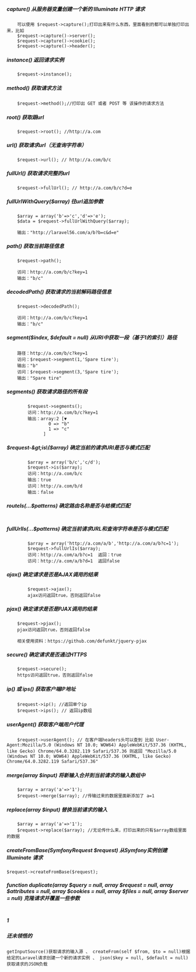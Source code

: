 ##### capture\(\) 从服务器变量创建一个新的 Illuminate HTTP 请求

```
    可以使用 $request->capture();打印出来有什么东西，里面看到的都可以单独打印出来，比如
    $request->capture()->server();
    $request->capture()->cookie();
    $request->capture()->header();
```

##### instance\(\) 返回请求实例

```
    $request->instance();
```

##### method\(\)  获取请求方法

```
    $request->method();//打印出 GET 或者 POST 等 该操作的请求方法
```

##### root\(\) 获取跟url

```
    $request->root(); //http://a.com
```

##### url\(\) 获取请求url（无查询字符串）

```
    $request->url(); // http://a.com/b/c
```

##### fullUrl\(\) 获取请求完整的url

```
    $request->fullUrl(); // http://a.com/b/c?d=e
```

##### fullUrlWithQuery\($array\)  往url追加参数

```
    $array = array('b'=>'c','d'=>'e');
    $data = $request->fullUrlWithQuery($array);

    输出："http://laravel56.com/a/b?b=c&d=e"
```

##### path\(\) 获取当前路径信息

```
    $request->path();

    访问：http://a.com/b/c?key=1
    输出："b/c"
```

##### decodedPath\(\) 获取请求的当前解码路径信息

```
    $request->decodedPath();

    访问：http://a.com/b/c?key=1
    输出："b/c"
```

##### segment\($index, $default = null\) 从URI中获取一段（基于1的索引）路径

```
    路径：http://a.com/b/c?key=1
    访问：$request->segment(1,'Spare tire');
    输出："b"
    访问：$request->segment(3,'Spare tire');
    输出："Spare tire"
```

##### segments\(\)  获取请求路径的所有段

```
        $request->segments();
        访问：http://a.com/b/c?key=1
        输出：array:2 [▼
                0 => "b"
                1 => "c"
              ]
```

##### $request-&gt;is\($array\) 确定当前的请求URI是否与模式匹配

```
        $array = array('b/c','c/d');
        $request->is($array);
        访问：http://a.com/b/c
        输出：true
        访问：http://a.com/b/d
        输出：false
```

##### routeIs\(...$patterns\) 确定路由名称是否与给模式匹配

```

```

##### fullUrlIs\(...$patterns\) 确定当前请求URL和查询字符串是否与模式匹配

```
        $array = array('http://a.com/a/b','http://a.com/a/b?c=1');
        $request->fullUrlIs($array);
        访问：http://a.com/a/b?c=1  返回：true
        访问：http://a.com/a/b?d=1  返回false
```

##### ajax\(\)  确定请求是否是AJAX调用的结果

```
        $request->ajax();
        ajax访问返回true，否则返回false
```

##### pjax\(\) 确定请求是否是PJAX调用的结果

```
    $request->pjax();  
    pjax访问返回true，否则返回false

    相关使用资料：https://github.com/defunkt/jquery-pjax
```

##### secure\(\) 确定请求是否通过HTTPS

```
    $request->secure();
    https访问返回true，否则返回false
```

##### ip\(\) 或 ips\(\) 获取客户端IP地址

```
    $request->ip(); //返回单个ip
    $request->ips(); // 返回ip数组
```

##### userAgent\(\) 获取客户端用户代理

```
    $request->userAgent(); // 在客户端headers头可以查到 比如 User-Agent:Mozilla/5.0 (Windows NT 10.0; WOW64) AppleWebKit/537.36 (KHTML, like Gecko) Chrome/64.0.3282.119 Safari/537.36 则返回 "Mozilla/5.0 (Windows NT 10.0; WOW64) AppleWebKit/537.36 (KHTML, like Gecko) Chrome/64.0.3282.119 Safari/537.36"
```

##### merge\(array $input\) 将新输入合并到当前请求的输入数组中

```
    $array = array('a'=>'1');
    $request->merge($array); //传输过来的数据里面新添加了 a=1
```

##### replace\(array $input\)  替换当前请求的输入

```
    $array = array('a'=>'1');
    $request->replace($array); //无论传什么来，打印出来的只有$array数组里面的数据
```

##### createFromBase\(SymfonyRequest $request\) 从Symfony实例创建 Illuminate 请求

```
$request->createFromBase($request);
```

##### function duplicate\(array $query = null, array $request = null, array $attributes = null, array $cookies = null, array $files = null, array $server = null\)  克隆请求并覆盖一些参数

```

```

##### 1

##### 还未领悟的

```
getInputSource()获取请求的输入源 、 createFrom(self $from, $to = null)根据给定的Laravel请求创建一个新的请求实例 、 json($key = null, $default = null) 获取请求的JSON负载
```



